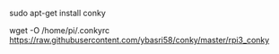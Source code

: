 
sudo apt-get install conky

wget -O /home/pi/.conkyrc https://raw.githubusercontent.com/ybasri58/conky/master/rpi3_conky
